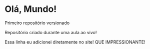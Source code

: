 # Olá, Mundo!
 Primeiro repositório versionado

 Repositório criado durante uma aula ao vivo!  
 
 Essa linha eu adicionei diretamente no site! QUE IMPRESSIONANTE!

